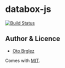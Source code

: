 # databox-js

[![Build Status](https://travis-ci.org/databox/databox-js.svg)](https://travis-ci.org/databox/databox-js)

## Author & Licence
- [Oto Brglez](https://github.com/otobrglez)

Comes with [MIT](LICENSE).
